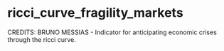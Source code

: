 # ricci_curve_fragility_markets
CREDITS: BRUNO MESSIAS - Indicator for anticipating economic crises through the ricci curve.
